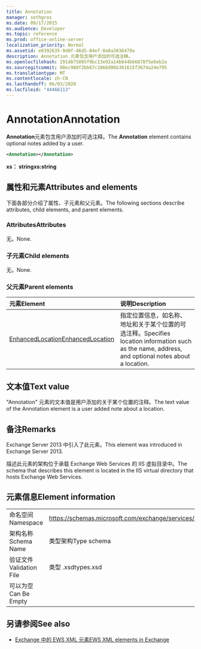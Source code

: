 ```yaml
---
title: Annotation
manager: sethgros
ms.date: 09/17/2015
ms.audience: Developer
ms.topic: reference
ms.prod: office-online-server
localization_priority: Normal
ms.assetid: e0392635-9d0f-46d5-84ef-0a8a3036479a
description: Annotation 元素包含用户添加的可选注释。
ms.openlocfilehash: 291d875085f9bc13e92a14b844b66878f5e6eb2a
ms.sourcegitcommit: 88ec988f2bb67c1866d06b361615f3674a24e795
ms.translationtype: MT
ms.contentlocale: zh-CN
ms.lasthandoff: 06/03/2020
ms.locfileid: "44466113"
---
```

# <a name="annotation"></a><span data-ttu-id="f82dc-103">Annotation</span><span class="sxs-lookup"><span data-stu-id="f82dc-103">Annotation</span></span>

<span data-ttu-id="f82dc-104">**Annotation**元素包含用户添加的可选注释。</span><span class="sxs-lookup"><span data-stu-id="f82dc-104">The **Annotation** element contains optional notes added by a user.</span></span> 
  
```XML
<Annotation></Annotation>
```

 <span data-ttu-id="f82dc-105">**xs： string**</span><span class="sxs-lookup"><span data-stu-id="f82dc-105">**xs:string**</span></span>
## <a name="attributes-and-elements"></a><span data-ttu-id="f82dc-106">属性和元素</span><span class="sxs-lookup"><span data-stu-id="f82dc-106">Attributes and elements</span></span>

<span data-ttu-id="f82dc-107">下面各部分介绍了属性、子元素和父元素。</span><span class="sxs-lookup"><span data-stu-id="f82dc-107">The following sections describe attributes, child elements, and parent elements.</span></span>
  
### <a name="attributes"></a><span data-ttu-id="f82dc-108">Attributes</span><span class="sxs-lookup"><span data-stu-id="f82dc-108">Attributes</span></span>

<span data-ttu-id="f82dc-109">无。</span><span class="sxs-lookup"><span data-stu-id="f82dc-109">None.</span></span>
  
### <a name="child-elements"></a><span data-ttu-id="f82dc-110">子元素</span><span class="sxs-lookup"><span data-stu-id="f82dc-110">Child elements</span></span>

<span data-ttu-id="f82dc-111">无。</span><span class="sxs-lookup"><span data-stu-id="f82dc-111">None.</span></span>
  
### <a name="parent-elements"></a><span data-ttu-id="f82dc-112">父元素</span><span class="sxs-lookup"><span data-stu-id="f82dc-112">Parent elements</span></span>

|<span data-ttu-id="f82dc-113">**元素**</span><span class="sxs-lookup"><span data-stu-id="f82dc-113">**Element**</span></span>|<span data-ttu-id="f82dc-114">**说明**</span><span class="sxs-lookup"><span data-stu-id="f82dc-114">**Description**</span></span>|
|:-----|:-----|
|[<span data-ttu-id="f82dc-115">EnhancedLocation</span><span class="sxs-lookup"><span data-stu-id="f82dc-115">EnhancedLocation</span></span>](enhancedlocation.md) <br/> |<span data-ttu-id="f82dc-116">指定位置信息，如名称、地址和关于某个位置的可选注释。</span><span class="sxs-lookup"><span data-stu-id="f82dc-116">Specifies location information such as the name, address, and optional notes about a location.</span></span>  <br/> |
   
## <a name="text-value"></a><span data-ttu-id="f82dc-117">文本值</span><span class="sxs-lookup"><span data-stu-id="f82dc-117">Text value</span></span>

<span data-ttu-id="f82dc-118">"Annotation" 元素的文本值是用户添加的关于某个位置的注释。</span><span class="sxs-lookup"><span data-stu-id="f82dc-118">The text value of the Annotation element is a user added note about a location.</span></span>
  
## <a name="remarks"></a><span data-ttu-id="f82dc-119">备注</span><span class="sxs-lookup"><span data-stu-id="f82dc-119">Remarks</span></span>

<span data-ttu-id="f82dc-120">Exchange Server 2013 中引入了此元素。</span><span class="sxs-lookup"><span data-stu-id="f82dc-120">This element was introduced in Exchange Server 2013.</span></span>
  
<span data-ttu-id="f82dc-121">描述此元素的架构位于承载 Exchange Web Services 的 IIS 虚拟目录中。</span><span class="sxs-lookup"><span data-stu-id="f82dc-121">The schema that describes this element is located in the IIS virtual directory that hosts Exchange Web Services.</span></span>
  
## <a name="element-information"></a><span data-ttu-id="f82dc-122">元素信息</span><span class="sxs-lookup"><span data-stu-id="f82dc-122">Element information</span></span>

|||
|:-----|:-----|
|<span data-ttu-id="f82dc-123">命名空间</span><span class="sxs-lookup"><span data-stu-id="f82dc-123">Namespace</span></span>  <br/> |https://schemas.microsoft.com/exchange/services/2006/types  <br/> |
|<span data-ttu-id="f82dc-124">架构名称</span><span class="sxs-lookup"><span data-stu-id="f82dc-124">Schema Name</span></span>  <br/> |<span data-ttu-id="f82dc-125">类型架构</span><span class="sxs-lookup"><span data-stu-id="f82dc-125">Type schema</span></span>  <br/> |
|<span data-ttu-id="f82dc-126">验证文件</span><span class="sxs-lookup"><span data-stu-id="f82dc-126">Validation File</span></span>  <br/> |<span data-ttu-id="f82dc-127">类型 .xsd</span><span class="sxs-lookup"><span data-stu-id="f82dc-127">types.xsd</span></span>  <br/> |
|<span data-ttu-id="f82dc-128">可以为空</span><span class="sxs-lookup"><span data-stu-id="f82dc-128">Can Be Empty</span></span>  <br/> ||
   
## <a name="see-also"></a><span data-ttu-id="f82dc-129">另请参阅</span><span class="sxs-lookup"><span data-stu-id="f82dc-129">See also</span></span>

- [<span data-ttu-id="f82dc-130">Exchange 中的 EWS XML 元素</span><span class="sxs-lookup"><span data-stu-id="f82dc-130">EWS XML elements in Exchange</span></span>](ews-xml-elements-in-exchange.md)

